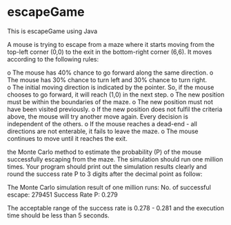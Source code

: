 # escapeGame
This is escapeGame using Java

A mouse is trying to escape from a maze where it starts moving from the top-left corner 
(0,0)  to  the  exit  in  the  bottom-right  corner  (6,6).  It  moves  according  to  the  following 
rules: 
 
o The mouse has 40% chance to go forward along the same direction. 
o The mouse has 30% chance to turn left and 30% chance to turn right.  
o The  initial  moving  direction  is  indicated  by  the  pointer.  So,  if  the  mouse 
chooses to go forward, it will reach (1,0) in the next step. 
o The new position must be within the boundaries of the maze. 
o The new position must not have been visited previously. 
o If the new position does not fulfil the criteria above, the mouse will try another 
move again. Every decision is independent of the others. 
o If the mouse reaches a dead-end - all directions are not enterable, it fails to 
leave the maze. 
o The mouse continues to move until it reaches the exit. 


the Monte Carlo method to estimate the probability 
(P) of the mouse successfully escaping from the maze. The simulation should run one 
million times. Your program should print out the simulation results clearly and round 
the success rate P to 3 digits after the decimal point as follow: 
 
  The Monte Carlo simulation result of one million runs: 
No. of successful escape: 279451 
Success Rate P: 0.279 
 
The  acceptable  range  of  the  success  rate  is  0.278  -  0.281  and  the  execution  time 
should be less than 5 seconds. 
